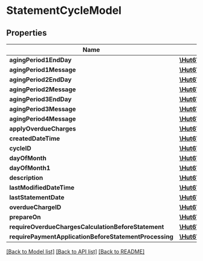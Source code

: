 # StatementCycleModel

## Properties
Name | Type | Description | Notes
------------ | ------------- | ------------- | -------------
**agingPeriod1EndDay** | [**\Hut6\CranaplusAcumaticaSdk\Model\ShortValueModel**](ShortValueModel.md) |  | [optional] 
**agingPeriod1Message** | [**\Hut6\CranaplusAcumaticaSdk\Model\StringValueModel**](StringValueModel.md) |  | [optional] 
**agingPeriod2EndDay** | [**\Hut6\CranaplusAcumaticaSdk\Model\ShortValueModel**](ShortValueModel.md) |  | [optional] 
**agingPeriod2Message** | [**\Hut6\CranaplusAcumaticaSdk\Model\StringValueModel**](StringValueModel.md) |  | [optional] 
**agingPeriod3EndDay** | [**\Hut6\CranaplusAcumaticaSdk\Model\ShortValueModel**](ShortValueModel.md) |  | [optional] 
**agingPeriod3Message** | [**\Hut6\CranaplusAcumaticaSdk\Model\StringValueModel**](StringValueModel.md) |  | [optional] 
**agingPeriod4Message** | [**\Hut6\CranaplusAcumaticaSdk\Model\StringValueModel**](StringValueModel.md) |  | [optional] 
**applyOverdueCharges** | [**\Hut6\CranaplusAcumaticaSdk\Model\BooleanValueModel**](BooleanValueModel.md) |  | [optional] 
**createdDateTime** | [**\Hut6\CranaplusAcumaticaSdk\Model\DateTimeValueModel**](DateTimeValueModel.md) |  | [optional] 
**cycleID** | [**\Hut6\CranaplusAcumaticaSdk\Model\StringValueModel**](StringValueModel.md) |  | [optional] 
**dayOfMonth** | [**\Hut6\CranaplusAcumaticaSdk\Model\ShortValueModel**](ShortValueModel.md) |  | [optional] 
**dayOfMonth1** | [**\Hut6\CranaplusAcumaticaSdk\Model\ShortValueModel**](ShortValueModel.md) |  | [optional] 
**description** | [**\Hut6\CranaplusAcumaticaSdk\Model\StringValueModel**](StringValueModel.md) |  | [optional] 
**lastModifiedDateTime** | [**\Hut6\CranaplusAcumaticaSdk\Model\DateTimeValueModel**](DateTimeValueModel.md) |  | [optional] 
**lastStatementDate** | [**\Hut6\CranaplusAcumaticaSdk\Model\DateTimeValueModel**](DateTimeValueModel.md) |  | [optional] 
**overdueChargeID** | [**\Hut6\CranaplusAcumaticaSdk\Model\StringValueModel**](StringValueModel.md) |  | [optional] 
**prepareOn** | [**\Hut6\CranaplusAcumaticaSdk\Model\StringValueModel**](StringValueModel.md) |  | [optional] 
**requireOverdueChargesCalculationBeforeStatement** | [**\Hut6\CranaplusAcumaticaSdk\Model\BooleanValueModel**](BooleanValueModel.md) |  | [optional] 
**requirePaymentApplicationBeforeStatementProcessing** | [**\Hut6\CranaplusAcumaticaSdk\Model\BooleanValueModel**](BooleanValueModel.md) |  | [optional] 

[[Back to Model list]](../README.md#documentation-for-models) [[Back to API list]](../README.md#documentation-for-api-endpoints) [[Back to README]](../README.md)



